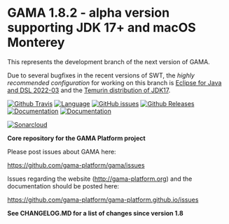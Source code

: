 # GAMA 1.8.2 - alpha version supporting JDK 17+ and macOS Monterey

This represents the development branch of the next version of GAMA. 

Due to several bugfixes in the recent versions of SWT, the _highly recommended configuration_ for working on this branch is [Eclipse for Java and DSL 2022-03](https://www.eclipse.org/downloads/packages/release/2022-03/r/eclipse-ide-java-and-dsl-developers) and the [Temurin distribution of JDK17](https://adoptium.net).


[![Github Travis](https://github.com/gama-platform/gama/actions/workflows/github-travis.yml/badge.svg)](https://github.com/gama-platform/gama/actions/workflows/github-travis.yml)
[![Language](https://img.shields.io/badge/language-java-brightgreen.svg)](https://www.java.com/)
[![GitHub issues](https://img.shields.io/github/issues/gama-platform/gama.svg)](https://github.com/gama-platform/gama/issues)
[![Github Releases](https://img.shields.io/github/release/gama-platform/gama.svg)](https://github.com/gama-platform/gama/releases)
[![Documentation](https://img.shields.io/badge/documentation-web-brightgreen.svg)](https://gama-platform.github.io)
[![Documentation](https://img.shields.io/badge/documentation-pdf-brightgreen.svg)](https://github.com/gama-platform/gama/wiki/resources/pdf/docGAMAv17.pdf)

[![Sonarcloud](https://sonarcloud.io/api/project_badges/quality_gate?project=gama-platform_gamamsi.gama.parent)](https://sonarcloud.io/organizations/gama-platform/projects)

**Core repository for the GAMA Platform project**
 
Please post issues about GAMA here: 
 
https://github.com/gama-platform/gama/issues 

Issues regarding the website (http://gama-platform.org) and the documentation should be posted here: 

https://github.com/gama-platform/gama-platform.github.io/issues

**See CHANGELOG.MD for a list of changes since version 1.8** 



 


  
  
  
